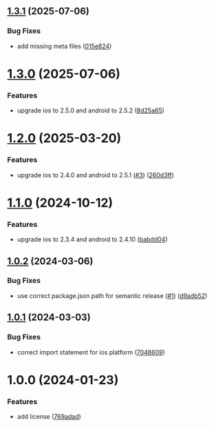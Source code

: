 ## [1.3.1](https://github.com/appylar/published-unity-sdk/compare/v1.3.0...v1.3.1) (2025-07-06)


### Bug Fixes

* add missing meta files ([015e824](https://github.com/appylar/published-unity-sdk/commit/015e8249192402a5f354d138e021d2e92a692143))

# [1.3.0](https://github.com/appylar/published-unity-sdk/compare/v1.2.0...v1.3.0) (2025-07-06)


### Features

* upgrade ios to 2.5.0 and android to 2.5.2 ([8d25a65](https://github.com/appylar/published-unity-sdk/commit/8d25a65a7e200d14726a9eba7396f015e873c84e))

# [1.2.0](https://github.com/appylar/published-unity-sdk/compare/v1.1.0...v1.2.0) (2025-03-20)


### Features

* upgrade ios to 2.4.0 and android to 2.5.1 ([#3](https://github.com/appylar/published-unity-sdk/issues/3)) ([260d3ff](https://github.com/appylar/published-unity-sdk/commit/260d3ff338a9ef79a645dc1cd82914f1b9eb0101))

# [1.1.0](https://github.com/appylar/published-unity-sdk/compare/v1.0.2...v1.1.0) (2024-10-12)


### Features

* upgrade ios to 2.3.4 and android to 2.4.10 ([babdd04](https://github.com/appylar/published-unity-sdk/commit/babdd04ddc391787012cdfb6bcb8fdb9d687ceeb))

## [1.0.2](https://github.com/appylar/published-unity-sdk/compare/v1.0.1...v1.0.2) (2024-03-06)


### Bug Fixes

* use correct package.json path for semantic release ([#1](https://github.com/appylar/published-unity-sdk/issues/1)) ([d9adb52](https://github.com/appylar/published-unity-sdk/commit/d9adb52f6afdb9984beea23363f767457e92a835))

## [1.0.1](https://github.com/appylar/published-unity-sdk/compare/v1.0.0...v1.0.1) (2024-03-03)


### Bug Fixes

* correct import statement for ios platform ([7048609](https://github.com/appylar/published-unity-sdk/commit/704860916d6524ec08bdb9a46ef087e0e321a779))

# 1.0.0 (2024-01-23)


### Features

* add license ([769adad](https://github.com/appylar/published-unity-sdk/commit/769adad2ec2b413f868bf72fd3832b2644dae872))
